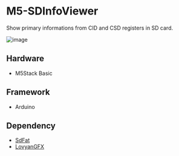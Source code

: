 # M5-SDInfoViewer
Show primary informations from CID and CSD registers in SD card.

![image](https://user-images.githubusercontent.com/2385465/169366317-3f15aa8b-bfe9-4dae-8de5-126e5087aa98.png)

## Hardware
- M5Stack Basic

## Framework
- Arduino

## Dependency
- [SdFat](https://github.com/greiman/SdFat)
- [LovyanGFX](https://github.com/lovyan03/LovyanGFX)

